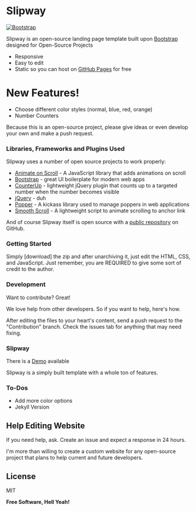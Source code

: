 # Slipway

[![Bootstrap](https://image.ibb.co/cj8yw5/powered_by_bootstrap.png)](https://https://getbootstrap.com/)

Slipway is an open-source landing page template built upon [Bootstrap] designed for Open-Source Projects

  - Responsive
  - Easy to edit
  - Static so you can host on [GitHub Pages] for free

# New Features!

  - Choose different color styles (normal, blue, red, orange)
  - Number Counters


Because this is an open-source project, please give ideas or even develop your own and make a push request.

### Libraries, Frameworks and Plugins  Used

Slipway uses a number of open source projects to work properly:

* [Animate on Scroll] - A JavaScript library that adds animations on scroll
* [Bootstrap] - great UI boilerplate for modern web apps
* [CounterUp] - lightweight jQuery plugin that counts up to a targeted number when the number becomes visible
* [jQuery] - duh
* [Popper] - A kickass library used to manage poppers in web applications
* [Smooth Scroll] - A lightweight script to animate scrolling to anchor link

And of course Slipway itself is open source with a [public repository][dill]
 on GitHub.

### Getting Started

Simply [download] the zip and after unarchiving it, just edit the HTML, CSS, and JavaScript. Just remember, you are REQUIRED to give some sort of credit to the author.

### Development

Want to contribute? Great!

We love help from other developers. So if you want to help, here's how.

After editing the files to your heart's content, send a push request to the "Contribution" branch. Check the issues tab for anything that may need fixing.

### Slipway
There is a [Demo] available

Slipway is a simply built template with a whole ton of features.

### To-Dos

 - Add more color options
 - Jekyll Version

## Help Editing Website
If you need help, ask. Create an issue and expect a response in 24 hours.

I'm more than willing to create a custom website for any open-source project that plans to help current and future developers. 

License
----

MIT


**Free Software, Hell Yeah!**


   [dill]: <https://github.com/joemccann/dillinger>
   [Bootstrap]: <https://getbootstrap.com/>
   [GitHub Pages]: <https://pages.github.com/>
   [CounterUp]: <https://github.com/bfintal/Counter-Up>
   [jQuery]: <https://jquery.com/>
   [Animate on Scroll]: <https://michalsnik.github.io/aos/>
   [Smooth Scroll]: <https://github.com/cferdinandi/smooth-scroll>
   [Popper]: <https://popper.js.org/>
   [Demo]: <https://rrenode.github.io/slipway>

